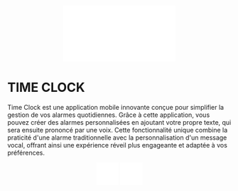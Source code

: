 <div id="" align="center">
  <img src="./assets/readmeImg/timeClock.png" alt="Time clock" width="50%" />
</div>

# TIME CLOCK
Time Clock est une application mobile innovante conçue pour simplifier la gestion de vos alarmes quotidiennes. Grâce à cette application, vous pouvez créer des alarmes personnalisées en ajoutant votre propre texte, qui sera ensuite prononcé par une voix. Cette fonctionnalité unique combine la praticité d'une alarme traditionnelle avec la personnalisation d'un message vocal, offrant ainsi une expérience réveil plus engageante et adaptée à vos préférences.

<div id="" align="center">
  <img src="./assets/readmeImg/expo_icon.png" alt="Time clock" width="10%" />
    <img src="./assets/readmeImg/expo_icon.png" alt="Time clock" width="10%" />
</div>